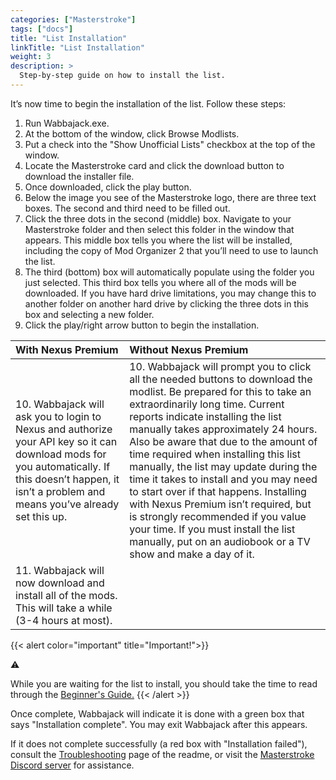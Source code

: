 ```yaml
---
categories: ["Masterstroke"]
tags: ["docs"] 
title: "List Installation"
linkTitle: "List Installation"
weight: 3
description: >
  Step-by-step guide on how to install the list.
---
```


It’s now time to begin the installation of the list. Follow these steps:

1. Run Wabbajack.exe.
2. At the bottom of the window, click Browse Modlists.
3. Put a check into the "Show Unofficial Lists" checkbox at the top of the window.
4. Locate the Masterstroke card and click the download button to download the installer file.
5. Once downloaded, click the play button.
6. Below the image you see of the Masterstroke logo, there are three text boxes. The second and third need to be filled out.
7. Click the three dots in the second (middle) box. Navigate to your Masterstroke folder and then select this folder in the window that appears. This middle box tells you where the list will be installed, including the copy of Mod Organizer 2 that you’ll need to use to launch the list.
8. The third (bottom) box will automatically populate using the folder you just selected. This third box tells you where all of the mods will be downloaded. If you have hard drive limitations, you may change this to another folder on another hard drive by clicking the three dots in this box and selecting a new folder.
9. Click the play/right arrow button to begin the installation.

| With Nexus Premium | Without Nexus Premium |
| :--- | :--- |
| 10. Wabbajack will ask you to login to Nexus and authorize your API key so it can download mods for you automatically. If this doesn’t happen, it isn’t a problem and means you’ve already set this up. | 10. Wabbajack will prompt you to click all the needed buttons to download the modlist. Be prepared for this to take an extraordinarily long time. Current reports indicate installing the list manually takes approximately 24 hours. Also be aware that due to the amount of time required when installing this list manually, the list may update during the time it takes to install and you may need to start over if that happens. Installing with Nexus Premium isn’t required, but is strongly recommended if you value your time. If you must install the list manually, put on an audiobook or a TV show and make a day of it. |
| 11. Wabbajack will now download and install all of the mods. This will take a while (3-4 hours at most). | |

{{< alert color="important" title="Important!">}}
<div class="alert-icon">⚠️</div>

While you are waiting for the list to install, you should take the time to read through the [Beginner's Guide.](/docs/masterstroke/beginners-guide)
{{< /alert >}}

Once complete, Wabbajack will indicate it is done with a green box that says "Installation complete". You may exit Wabbajack after this appears.

If it does not complete successfully (a red box with "Installation failed"), consult the [Troubleshooting](/docs/Masterstroke/Troubleshooting/wj-issues) page of the readme, or visit the [Masterstroke Discord server](https://discord.gg/thg2eRxf7z) for assistance. 
